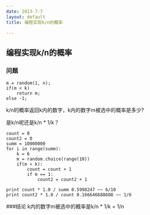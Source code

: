 ```yaml
---
date: 2013-7-7
layout: default
title: 编程实现k/n的概率

---
```

## 编程实现k/n的概率
### 问题

	m = random(1, n);   
	if(m < k)
		return m;
	else -1;

k/n的概率返回k内的数字，k内的数字m被选中的概率是多少?

是k/n呢还是k/n * 1/k？

	count = 0
	count2 = 0
	summ = 10000000
	for i in range(summ):
		k = 6
		m = random.choice(range(10))
		if(m < k):
			count = count + 1
			if m == 1:
				count2 = count2 + 1
	
	print count * 1.0 / summ 0.5998247 ~~ 6/10
	print count2 * 1.0 / count 0.166646688608 ~~ 1/6

###结论
k内的数字m被选中的概率是k/n * 1/k	= 1/n
	